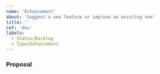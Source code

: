 ```yaml
---
name: 'Enhancement'
about: 'Suggest a new feature or improve an existing one'
title: ''
ref: 'dev'
labels:
  - Status/Backlog
  - Type/Enhancement
---
```


### Proposal

